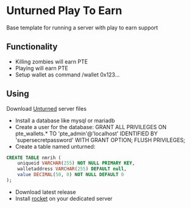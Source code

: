 # Unturned Play To Earn
Base template for running a server with play to earn support

## Functionality
- Killing zombies will earn PTE
- Playing will earn PTE
- Setup wallet as command /wallet 0x123...

## Using
Download [Unturned](https://unturned.fandom.com/wiki/Hosting_a_Dedicated_Server) server files
- Install a database like mysql or mariadb
- Create a user for the database: GRANT ALL PRIVILEGES ON pte_wallets.* TO 'pte_admin'@'localhost' IDENTIFIED BY 'supersecretpassword' WITH GRANT OPTION; FLUSH PRIVILEGES;
- Create a table named unturned:
```sql
CREATE TABLE nmrih (
    uniqueid VARCHAR(255) NOT NULL PRIMARY KEY,
    walletaddress VARCHAR(255) DEFAULT null,
    value DECIMAL(50, 0) NOT NULL DEFAULT 0
);
```
- Download latest release
- Install [rocket](https://steamcommunity.com/sharedfiles/filedetails/?id=1809109826) on your dedicated server